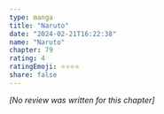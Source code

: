 ```yaml
---
type: manga
title: "Naruto"
date: "2024-02-21T16:22:38"
name: "Naruto"
chapter: 79
rating: 4
ratingEmoji: ⭐️⭐️⭐️⭐️
share: false
---
```


*[No review was written for this chapter]*
